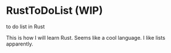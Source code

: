 # RustToDoList (WIP)
to do list in Rust

This is how I will learn Rust. Seems like a cool
language. I like lists apparently.
